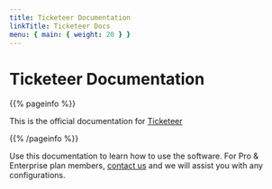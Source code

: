 ```yaml
---
title: Ticketeer Documentation
linkTitle: Ticketeer Docs
menu: { main: { weight: 20 } }
---
```


# Ticketeer Documentation

{{% pageinfo %}}

This is the official documentation for [Ticketeer](https://theticketeer.com)

{{% /pageinfo %}}

Use this documentation to learn how to use the software. For Pro & Enterprise
plan members, [contact us](https://theticketeer.com/profile?tab=support) and we
will assist you with any configurations.
